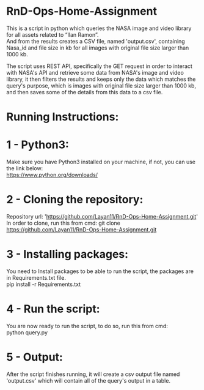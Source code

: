 # RnD-Ops-Home-Assignment

This is a script in python which queries the NASA image and video library for all assets related to “Ilan Ramon”.  
And from the results creates a CSV file, named 'output.csv', containing Nasa_id and file size in kb for all images 
with original file size larger than 1000 kb.  

The script uses REST API, specifically the GET request in order to interact with NASA's API and retrieve some data from NASA's image and video library, it then filters the results and keeps only the data which matches the query's purpose, which is images with original file size larger than 1000 kb, and then saves some of the details from this data to a csv file.  

# Running Instructions:
# 1 - Python3:
Make sure you have Python3 installed on your machine, if not, you can use the link below:  
https://www.python.org/downloads/  

# 2 - Cloning the repository: 
Repository url: 'https://github.com/Layan11/RnD-Ops-Home-Assignment.git'  
In order to clone, run this from cmd:
git clone https://github.com/Layan11/RnD-Ops-Home-Assignment.git   

# 3 - Installing packages:
You need to Install packages to be able to run the script, the packages are in Requirements.txt file.  
pip install -r Requirements.txt   

# 4 - Run the script:
You are now ready to run the script, to do so, run this from cmd:  
python query.py   

# 5 - Output:
After the script finishes running, it will create a csv output file named 'output.csv' which will contain all of the query's output in a table.  
